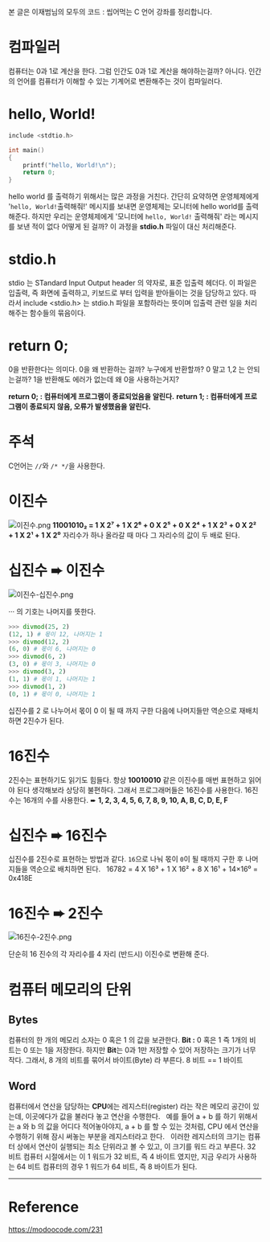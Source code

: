 본 글은 이재범님의 모두의 코드 : 씹어먹는 C 언어 강좌를 정리합니다.

# 컴파일러

컴퓨터는 0과 1로 계산을 한다.
그럼 인간도 0과 1로 계산을 해야하는걸까? 아니다.
인간의 언어를 컴퓨터가 이해할 수 있는 기계어로 변환해주는 것이 컴파일러다.

# hello, World!

```C
include <stdtio.h>

int main()
{
	printf("hello, World!\n");
	return 0;
}
```

hello world 를 출력하기 위해서는 많은 과정을 거친다.
간단히 요약하면 운영체제에게 \'`hello, World!`출력해줘!' 메시지를 보내면
운영체제는 모니터에 hello world를 출력해준다.
하지만 우리는 운영체제에게 '모니터에 `hello, World!` 출력해줘' 라는 메시지를 보낸 적이 없다 어떻게 된 걸까?
이 과정을 **stdio.h** 파일이 대신 처리해준다.

# stdio.h

stdio 는 STandard Input Output header 의 약자로, 표준 입출력 헤더다.
이 파일은 입출력, 즉 화면에 출력하고, 키보드로 부터 입력을 받아들이는 것을 담당하고 있다.
따라서 include <stdio.h> 는 stdio.h 파일을 포함하라는 뜻이며 입출력 관련 일을 처리 해주는 함수들의 묶음이다.

# return 0;

0을 반환한다는 의미다.
0을 왜 반환하는 걸까? 누구에게 반환할까? 0 말고 1,2 는 안되는걸까?
1을 반환해도 에러가 없는데 왜 0을 사용하는거지?

**return 0; : 컴퓨터에게 프로그램이 종료되었음을 알린다.**
**return 1; : 컴퓨터에게 프로그램이 종료되지 않음, 오류가 발생했음을 알린다.**

# 주석

C언어는 `//`와 `/* */`을 사용한다.

# 이진수

![이진수.png](https://images.velog.io/post-images/jjewqm/8a4d66f0-0fe4-11ea-8ee0-f3242f7e7a6c/이진수.png)
**11001010₂ = 1 X 2⁷ + 1 X 2⁶ + 0 X 2⁵ + 0 X 2⁴ + 1 X 2³ + 0 X 2² + 1 X 2¹ + 1 X 2⁰**
자리수가 하나 올라갈 때 마다 그 자리수의 값이 두 배로 된다.

# 십진수 ➨ 이진수

![이진수-십진수.png](https://images.velog.io/post-images/jjewqm/f23b62e0-10d8-11ea-9be8-f5690b82fd7c/이진수-십진수.png)

··· 의 기호는 나머지를 뜻한다.

```python
>>> divmod(25, 2)
(12, 1) # 몫이 12, 나머지는 1
>>> divmod(12, 2)
(6, 0) # 몫이 6, 나머지는 0
>>> divmod(6, 2)
(3, 0) # 몫이 3, 나머지는 0
>>> divmod(3, 2)
(1, 1) # 몫이 1, 나머지는 1
>>> divmod(1, 2)
(0, 1) # 몫이 0, 나머지는 1
```

십진수를 2 로 나누어서 몫이 0 이 될 때 까지 구한 다음에 나머지들만 역순으로 재배치 하면 2진수가 된다.

# 16진수

2진수는 표현하기도 읽기도 힘들다. 항상 **10010010** 같은 이진수를 매번 표현하고 읽어야 된다 생각해보라 상당히 불편하다.
그래서 프로그래머들은 16진수를 사용한다.
16진수는 16개의 수를 사용한다. ➨ **1, 2, 3, 4, 5, 6, 7, 8, 9, 10, A, B, C, D, E, F**

# 십진수 ➨ 16진수

십진수를 2진수로 표현하는 방법과 같다.
`16`으로 나눠 몫이 `0`이 될 때까지 구한 후 나머지들을 역순으로 배치하면 된다.
&nbsp;
16782 = 4 X 16³ + 1 X 16² + 8 X 16¹ + 14×16⁰ = 0x418E

# 16진수 ➨ 2진수

![16진수-2진수.png](https://images.velog.io/post-images/jjewqm/3b86b4c0-0fe6-11ea-8ee0-f3242f7e7a6c/16진수-2진수.png)

단순히 16 진수의 각 자리수를 4 자리 (반드시) 이진수로 변환해 준다.

# 컴퓨터 메모리의 단위

## Bytes

컴퓨터의 한 개의 메모리 소자는 0 혹은 1 의 값을 보관한다.
**Bit :** 0 혹은 1 즉 1개의 비트는 0 또는 1을 저장한다.
하지만 **Bit**는 0과 1만 저장할 수 있어 저장하는 크기가 너무 작다.
그래서, 8 개의 비트를 묶어서 바이트(Byte) 라 부른다. 8 비트 == 1 바이트

## Word

컴퓨터에서 연산을 담당하는 **CPU**에는 레지스터(register) 라는 작은 메모리 공간이 있는데, 이곳에다가 값을 불러다 놓고 연산을 수행한다.
&nbsp;
예를 들어 a + b 를 하기 위해서는 a 와 b 의 값을 어디다 적어놓아야지, a + b 를 할 수 있는 것처럼, CPU 에서 연산을 수행하기 위해 잠시 써놓는 부분을 레지스터라고 한다.
&nbsp;
이러한 레지스터의 크기는 컴퓨터 상에서 연산이 실행되는 최소 단위라고 볼 수 있고, 이 크기를 워드 라고 부른다. 32 비트 컴퓨터 시절에서는 이 1 워드가 32 비트, 즉 4 바이트 였지만, 지금 우리가 사용하는 64 비트 컴퓨터의 경우 1 워드가 64 비트, 즉 8 바이트가 된다.

---

# Reference

https://modoocode.com/231
